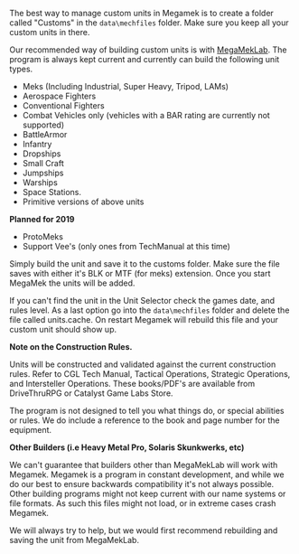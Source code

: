 The best way to manage custom units in Megamek is to create a folder called "Customs" in the `data\mechfiles` folder. Make sure you keep all your custom units in there.

Our recommended way of building custom units is with [MegaMekLab](https://github.com/MegaMek/megameklab/releases). The program is always kept current and currently can build the following unit types.
* Meks (Including Industrial, Super Heavy, Tripod, LAMs)                                                                              
* Aerospace Fighters
* Conventional Fighters
* Combat Vehicles only (vehicles with a BAR rating are currently not supported)
* BattleArmor
* Infantry
* Dropships
* Small Craft
* Jumpships
* Warships
* Space Stations.
* Primitive versions of above units

**Planned for 2019**
* ProtoMeks
* Support Vee's (only ones from TechManual at this time)

Simply build the unit and save it to the customs folder. Make sure the file saves with either it's BLK or MTF (for meks) extension.  Once you start MegaMek the units will be added.

If you can't find the unit in the Unit Selector check the games date, and rules level. As a last option go into the `data\mechfiles` folder and delete the file called units.cache. On restart Megamek will rebuild this file and your custom unit should show up.

**Note on the Construction Rules.**

Units will be constructed and validated against the current construction rules. Refer to CGL Tech Manual, Tactical Operations, Strategic Operations, and Intersteller Operations. These books/PDF's are available from DriveThruRPG or Catalyst Game Labs Store.

The program is not designed to tell you what things do, or special abilities or rules.  We do include a reference to the book and page number for the equipment.

**Other Builders (i.e Heavy Metal Pro, Solaris Skunkwerks, etc)**

We can't guarantee that builders other than MegaMekLab will work with Megamek.  Megamek is a program in constant development, and while we do our best to ensure backwards compatibility it's not always possible.  Other building programs might not keep current with our name systems or file formats. As such this files might not load, or in extreme cases crash Megamek. 

We will always try to help, but we would first recommend rebuilding and saving the unit from MegaMekLab.
